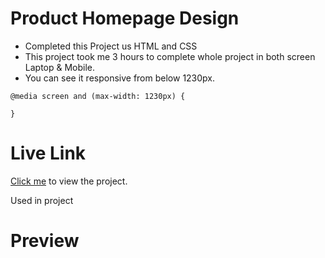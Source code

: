 # Product Homepage Design


- Completed this Project us HTML and CSS
- This project took me 3 hours to complete whole project in both screen Laptop & Mobile.
- You can see it responsive from below 1230px.

```
@media screen and (max-width: 1230px) {

}

```


# Live Link
[Click me](https://app.netlify.com/sites/producthomepagedesign7/overview) to view the project.

Used in project

# Preview

